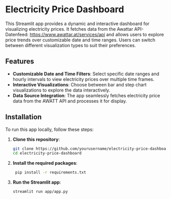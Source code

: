 # Electricity Price Dashboard

This Streamlit app provides a dynamic and interactive dashboard for visualizing electricity prices. It fetches data from the Awattar API-Datenfeed: https://www.awattar.at/services/api and allows users to explore price trends over customizable date and time ranges. Users can switch between different visualization types to suit their preferences.

## Features

- **Customizable Date and Time Filters**: Select specific date ranges and hourly intervals to view electricity prices over multiple time frames.
- **Interactive Visualizations**: Choose between bar and step chart visualizations to explore the data interactively.
- **Data Source Integration**: The app seamlessly fetches electricity price data from the AWATT API and processes it for display.

## Installation

To run this app locally, follow these steps:

1. **Clone this repository**:
   ```bash
   git clone https://github.com/yourusername/electricity-price-dashboard.git
   cd electricity-price-dashboard

2. **Install the required packages**:
   ```bash
    pip install -r requirements.txt

3. **Run the Streamlit app**:
   ```bash
   streamlit run app/app.py

